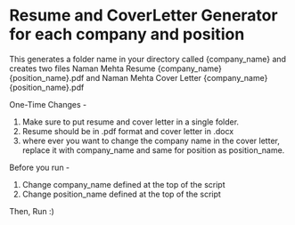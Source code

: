 # Resume and CoverLetter Generator for each company and position

This generates a folder name in your directory called {company_name} and creates two files Naman Mehta Resume {company_name} {position_name}.pdf and Naman Mehta Cover Letter {company_name} {position_name}.pdf

One-Time Changes - 
1. Make sure to put resume and cover letter in a single folder. 
2. Resume should be in .pdf format and cover letter in .docx
3. where ever you want to change the company name in the cover letter, replace it with company_name and same for position as position_name.

Before you run - 
1. Change company_name defined at the top of the script
2. Change position_name defined at the top of the script

Then, Run :)
